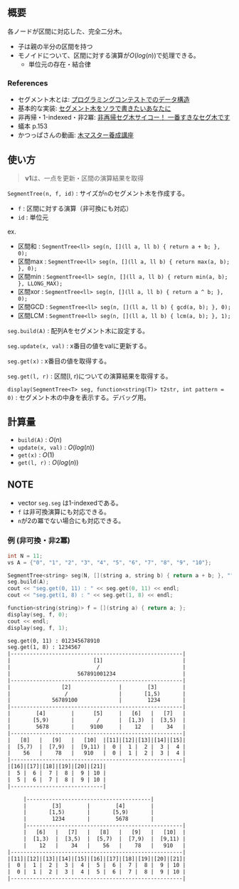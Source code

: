 ## 概要

各ノードが区間に対応した、完全二分木。

- 子は親の半分の区間を持つ
- モノイドについて、区間に対する演算が$O(log(n))$で処理できる。
  - 単位元の存在・結合律

### References

- セグメント木とは: [プログラミングコンテストでのデータ構造](https://www.slideshare.net/iwiwi/ss-3578491)
- 基本的な実装: [セグメント木をソラで書きたいあなたに](https://tsutaj.hatenablog.com/entry/2017/03/29/204841)
- 非再帰・1-indexed・非2冪: [非再帰セグ木サイコー！ 一番すきなセグ木です](https://hcpc-hokudai.github.io/archive/structure_segtree_001.pdf)
- 蟻本 p.153
- かつっぱさんの動画: [木マスター養成講座](https://www.youtube.com/watch?v=LjhVy1ZJTMc&list=PL3Hpv03CoZ24p5a6qT0LsFKEhiDWxf_B_&index=3)

## 使い方

> **v1**は、一点を更新・区間の演算結果を取得

`SegmentTree(n, f, id)` : サイズが`n`のセグメント木を作成する。

- `f` : 区間に対する演算（非可換にも対応）
- `id` : 単位元

ex.

- 区間和 : `SegmentTree<ll> seg(n, [](ll a, ll b) { return a + b; }, 0);`
- 区間max : `SegmentTree<ll> seg(n, [](ll a, ll b) { return max(a, b); }, 0);`
- 区間min : `SegmentTree<ll> seg(n, [](ll a, ll b) { return min(a, b); }, LLONG_MAX);`
- 区間xor : `SegmentTree<ll> seg(n, [](ll a, ll b) { return a ^ b; }, 0);`
- 区間GCD : `SegmentTree<ll> seg(n, [](ll a, ll b) { gcd(a, b); }, 0);`
- 区間LCM : `SegmentTree<ll> seg(n, [](ll a, ll b) { lcm(a, b); }, 1);`

`seg.build(A)` : 配列Aをセグメント木に設定する。

`seg.update(x, val)` : x番目の値をvalに更新する。

`seg.get(x)` : x番目の値を取得する。

`seg.get(l, r)` : 区間[l, r)についての演算結果を取得する。

`display(SegmentTree<T> seg, function<string(T)> t2str, int pattern = 0)` : セグメント木の中身を表示する。デバッグ用。

## 計算量

- `build(A)` : $O(n)$
- `update(x, val)` : $O(log(n))$
- `get(x)` : $O(1)$
- `get(l, r)` : $O(log(n))$

## NOTE

- vector `seg.seg` は1-indexedである。
- `f` は非可換演算にも対応できる。
- `n`が2の冪でない場合にも対応できる。

### 例 (非可換・非2冪)

```cpp
int N = 11;
vs A = {"0", "1", "2", "3", "4", "5", "6", "7", "8", "9", "10"};

SegmentTree<string> seg(N, [](string a, string b) { return a + b; }, "");
seg.build(A);
cout << "seg.get(0, 11) : " << seg.get(0, 11) << endl;
cout << "seg.get(1, 8) : " << seg.get(1, 8) << endl;

function<string(string)> f = [](string a) { return a; };
display(seg, f, 0);
cout << endl;
display(seg, f, 1);
```

```txt
seg.get(0, 11) : 012345678910
seg.get(1, 8) : 1234567
|------------------------------------------------------|
|                          [1]                         |
|                           /                          |
|                     567891001234                     |
|------------------------------------------------------|
|                [2]               |        [3]        |
|                 /                |       [1,5)       |
|             56789100             |        1234       |
|------------------------------------------------------|
|        [4]        |      [5]     |   [6]   |   [7]   |
|       [5,9)       |       /      |  [1,3)  |  [3,5)  |
|        5678       |     9100     |    12   |    34   |
|------------------------------------------------------|
|   [8]   |   [9]   |   [10]  |[11]|[12]|[13]|[14]|[15]|
|  [5,7)  |  [7,9)  |  [9,11) |  0 |  1 |  2 |  3 |  4 |
|    56   |    78   |   910   |  0 |  1 |  2 |  3 |  4 |
|------------------------------------------------------|
|[16]|[17]|[18]|[19]|[20]|[21]|
|  5 |  6 |  7 |  8 |  9 | 10 |
|  5 |  6 |  7 |  8 |  9 | 10 |
|-----------------------------|

     |---------------------------------------|
     |        [3]        |        [4]        |
     |       [1,5)       |       [5,9)       |
     |        1234       |        5678       |
     |-------------------------------------------------|
     |   [6]   |   [7]   |   [8]   |   [9]   |   [10]  |
     |  [1,3)  |  [3,5)  |  [5,7)  |  [7,9)  |  [9,11) |
     |    12   |    34   |    56   |    78   |   910   |
|------------------------------------------------------|
|[11]|[12]|[13]|[14]|[15]|[16]|[17]|[18]|[19]|[20]|[21]|
|  0 |  1 |  2 |  3 |  4 |  5 |  6 |  7 |  8 |  9 | 10 |
|  0 |  1 |  2 |  3 |  4 |  5 |  6 |  7 |  8 |  9 | 10 |
|------------------------------------------------------|
```
